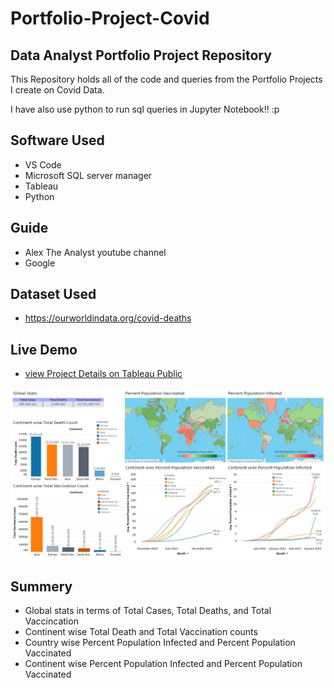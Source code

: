 # Portfolio-Project-Covid
## Data Analyst Portfolio Project Repository

This Repository holds all of the code and queries from the Portfolio Projects I create on Covid Data.

I have also use python to run sql queries in Jupyter Notebook!! :p

## Software Used
- VS Code
- Microsoft SQL server manager
- Tableau
- Python

## Guide 
- Alex The Analyst youtube channel
- Google 

## Dataset Used
- https://ourworldindata.org/covid-deaths

## Live Demo
- [view Project Details on Tableau Public](https://public.tableau.com/app/profile/mohanish.kashiwar/viz/PortfolioProjectCovid_16450331402700/Dashboard1?publish=yes)

![Final Visualization](https://github.com/mk1107/Portfolio-Project-Covid/blob/main/Final%20Visualization.png)

## Summery
- Global stats in terms of Total Cases, Total Deaths, and Total Vaccincation
- Continent wise Total Death and Total Vaccination counts
- Country wise Percent Population Infected and Percent Population Vaccinated 
- Continent wise Percent Population Infected and Percent Population Vaccinated 
